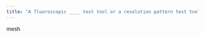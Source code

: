 ```yaml
---
title: "A fluoroscopic ____ test tool or a resolution pattern test tool can be imaged to permit visualization of the maximum resolving ability of the system and test image display systems"
---
```

mesh

